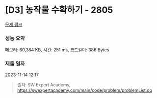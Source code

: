 # [D3] 농작물 수확하기 - 2805 

[문제 링크](https://swexpertacademy.com/main/code/problem/problemDetail.do?contestProbId=AV7GLXqKAWYDFAXB) 

### 성능 요약

메모리: 60,384 KB, 시간: 251 ms, 코드길이: 386 Bytes

### 제출 일자

2023-11-14 12:17



> 출처: SW Expert Academy, https://swexpertacademy.com/main/code/problem/problemList.do